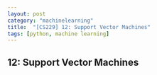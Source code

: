 ```yaml
---
layout: post
category: "machinelearning"
title:  "[CS229] 12: Support Vector Machines"
tags: [python, machine learning]
---
```


## 12: Support Vector Machines
